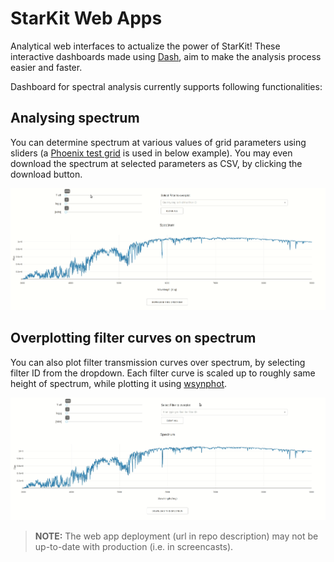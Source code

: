 # StarKit Web Apps

Analytical web interfaces to actualize the power of StarKit! These interactive dashboards made using [Dash](https://github.com/plotly/dash), aim to make the analysis process easier and faster.

Dashboard for spectral analysis currently supports following functionalities:

## Analysing spectrum

You can determine spectrum at various values of grid parameters using sliders (a [Phoenix test grid](https://zenodo.org/record/2557923) is used in below example). You may even download the spectrum at selected parameters as CSV, by clicking the download button.

[![Demo for analysing sectrum](demo/analysing-spectrum.gif)](https://raw.githubusercontent.com/starkit/starkit-webapps/master/demo/analysing-spectrum.gif)

## Overplotting filter curves on spectrum

You can also plot filter transmission curves over spectrum, by selecting filter ID from the dropdown. Each filter curve is scaled up to roughly same height of spectrum, while plotting it using [wsynphot](https://github.com/starkit/wsynphot).

[![Demo for overplotting filter curves](demo/overplotting-filter-curves.gif)](https://raw.githubusercontent.com/starkit/starkit-webapps/master/demo/overplotting-filter-curves.gif)

> **NOTE:** The web app deployment (url in repo description) may not be up-to-date with production (i.e. in screencasts).

